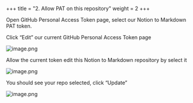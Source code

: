 +++
title = "2. Allow PAT on this repository"
weight = 2
+++


Open GitHub Personal Access Token page, select our Notion to Markdown PAT token.


Click “Edit” our current GitHub Personal Access Token page


![image.png](https://prod-files-secure.s3.us-west-2.amazonaws.com/d5da4832-3825-4b06-9f7d-86c687d890a2/b148908b-13ce-4dec-a359-de68f2794773/image.png?X-Amz-Algorithm=AWS4-HMAC-SHA256&X-Amz-Content-Sha256=UNSIGNED-PAYLOAD&X-Amz-Credential=AKIAT73L2G45HZZMZUHI%2F20240907%2Fus-west-2%2Fs3%2Faws4_request&X-Amz-Date=20240907T191936Z&X-Amz-Expires=3600&X-Amz-Signature=b8b8a067345e0ba3c9d503bb1863c468ce2d05f19ab279f8e11c1c8630dcdee6&X-Amz-SignedHeaders=host&x-id=GetObject)


Allow the current token edit this Notion to Markdown repository by select it 


![image.png](https://prod-files-secure.s3.us-west-2.amazonaws.com/d5da4832-3825-4b06-9f7d-86c687d890a2/28b4b86c-13f0-411e-946a-700514ecf277/image.png?X-Amz-Algorithm=AWS4-HMAC-SHA256&X-Amz-Content-Sha256=UNSIGNED-PAYLOAD&X-Amz-Credential=AKIAT73L2G45HZZMZUHI%2F20240907%2Fus-west-2%2Fs3%2Faws4_request&X-Amz-Date=20240907T191936Z&X-Amz-Expires=3600&X-Amz-Signature=ccfa2cae796b6423e793ff221022b1a9f4cb07f7ad5465052a4bf6b8b6b91524&X-Amz-SignedHeaders=host&x-id=GetObject)


You should see your repo selected, click “Update”


![image.png](https://prod-files-secure.s3.us-west-2.amazonaws.com/d5da4832-3825-4b06-9f7d-86c687d890a2/8d446bd1-ab92-490d-96af-d33bd44fb1a7/image.png?X-Amz-Algorithm=AWS4-HMAC-SHA256&X-Amz-Content-Sha256=UNSIGNED-PAYLOAD&X-Amz-Credential=AKIAT73L2G45HZZMZUHI%2F20240907%2Fus-west-2%2Fs3%2Faws4_request&X-Amz-Date=20240907T191936Z&X-Amz-Expires=3600&X-Amz-Signature=6881cdd7ac09f89d261ce05e6f75f2effe4d7d62cc40d16dd3c5d1d84b021e68&X-Amz-SignedHeaders=host&x-id=GetObject)


